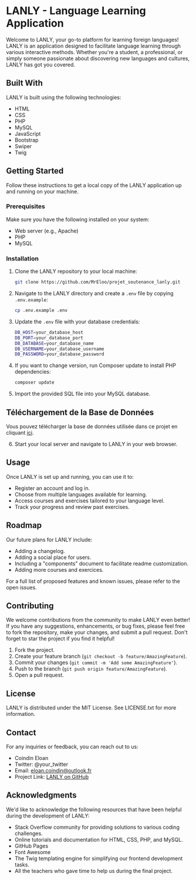 # LANLY - Language Learning Application

Welcome to LANLY, your go-to platform for learning foreign languages! LANLY is an application designed to facilitate language learning through various interactive methods. Whether you're a student, a professional, or simply someone passionate about discovering new languages and cultures, LANLY has got you covered.

## Built With

LANLY is built using the following technologies:

- HTML
- CSS
- PHP
- MySQL
- JavaScript
- Bootstrap
- Swiper
- Twig

## Getting Started

Follow these instructions to get a local copy of the LANLY application up and running on your machine.

### Prerequisites

Make sure you have the following installed on your system:

- Web server (e.g., Apache)
- PHP
- MySQL

### Installation

1. Clone the LANLY repository to your local machine:

    ```bash
    git clone https://github.com/MrEloo/projet_soutenance_lanly.git
    ```

2. Navigate to the LANLY directory and create a `.env` file by copying `.env.example`:

    ```bash
    cp .env.example .env
    ```

3. Update the `.env` file with your database credentials:

    ```bash
    DB_HOST=your_database_host
    DB_PORT=your_database_port
    DB_DATABASE=your_database_name
    DB_USERNAME=your_database_username
    DB_PASSWORD=your_database_password
    ```

4. If you want to change version, run Composer update to install PHP dependencies:

    ```bash
    composer update
    ```

5. Import the provided SQL file into your MySQL database.

## Téléchargement de la Base de Données

Vous pouvez télécharger la base de données utilisée dans ce projet en cliquant [ici](https://drive.google.com/file/d/1Ai4kg13HxOzzr6WZo_vcyccPQq7rVo4Y/view?usp=sharing).

6. Start your local server and navigate to LANLY in your web browser.

## Usage

Once LANLY is set up and running, you can use it to:

- Register an account and log in.
- Choose from multiple languages available for learning.
- Access courses and exercises tailored to your language level.
- Track your progress and review past exercises.

## Roadmap

Our future plans for LANLY include:

- Adding a changelog.
- Adding a social place for users.
- Including a "components" document to facilitate readme customization.
- Adding more courses and exercices.

For a full list of proposed features and known issues, please refer to the open issues.

## Contributing

We welcome contributions from the community to make LANLY even better! If you have any suggestions, enhancements, or bug fixes, please feel free to fork the repository, make your changes, and submit a pull request. Don't forget to star the project if you find it helpful!

1. Fork the project.
2. Create your feature branch (`git checkout -b feature/AmazingFeature`).
3. Commit your changes (`git commit -m 'Add some AmazingFeature'`).
4. Push to the branch (`git push origin feature/AmazingFeature`).
5. Open a pull request.

## License

LANLY is distributed under the MIT License. See LICENSE.txt for more information.

## Contact

For any inquiries or feedback, you can reach out to us:

- Coindin Eloan
- Twitter: @your_twitter
- Email: eloan.coindin@outlook.fr
- Project Link: [LANLY on GitHub](https://github.com/MrEloo/projet_soutenance_lanly)

## Acknowledgments

We'd like to acknowledge the following resources that have been helpful during the development of LANLY:

- Stack Overflow community for providing solutions to various coding challenges.
- Online tutorials and documentation for HTML, CSS, PHP, and MySQL.
- GitHub Pages
- Font Awesome
- The Twig templating engine for simplifying our frontend development tasks.
- All the teachers who gave time to help us during the final project.
